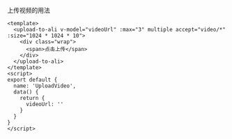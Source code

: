 上传视频的用法

```vue
<template>
  <upload-to-ali v-model="videoUrl" :max="3" multiple accept="video/*" :size="1024 * 1024 * 10">
    <div class="wrap">
      <span>点击上传</span>
    </div>
  </upload-to-ali>
</template>
<script>
export default {
  name: 'UploadVideo',
  data() {
    return {
      videoUrl: ''
    }
  }
}
</script>
```
<style>
.wrap {
  width: 80px;
  height: 80px;
  display: flex;
  justify-content: center;
  align-items: center;
  border: 1px dashed darkcyan;
}
</style>

